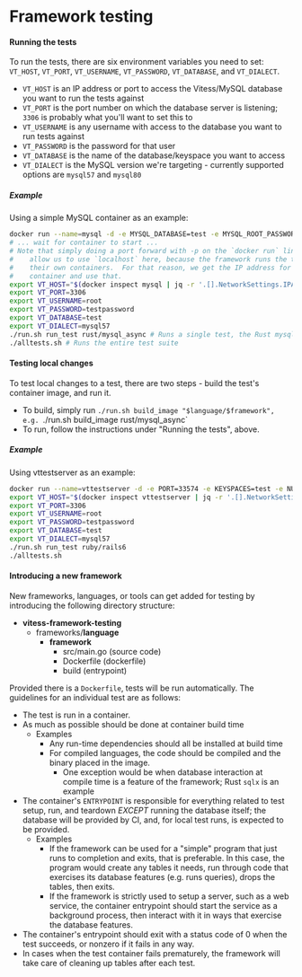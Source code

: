 # Framework testing

#### Running the tests

To run the tests, there are six environment variables you need to set:  `VT_HOST`, `VT_PORT`, `VT_USERNAME`, `VT_PASSWORD`, `VT_DATABASE`, and `VT_DIALECT`.
* `VT_HOST` is an IP address or port to access the Vitess/MySQL database you want to run the tests against
* `VT_PORT` is the port number on which the database server is listening; `3306` is probably what you'll want to set this to
* `VT_USERNAME` is any username with access to the database you want to run tests against
* `VT_PASSWORD` is the password for that user
* `VT_DATABASE` is the name of the database/keyspace you want to access
* `VT_DIALECT` is the MySQL version we're targeting - currently supported options are `mysql57` and `mysql80`

##### Example

Using a simple MySQL container as an example:
```bash
docker run --name=mysql -d -e MYSQL_DATABASE=test -e MYSQL_ROOT_PASSWORD=testpassword mysql:5.7
# ... wait for container to start ...
# Note that simply doing a port forward with -p on the `docker run` line doesn't
#    allow us to use `localhost` here, because the framework runs the tests in
#    their own containers.  For that reason, we get the IP address for the MySQL
#    container and use that.
export VT_HOST="$(docker inspect mysql | jq -r '.[].NetworkSettings.IPAddress')"
export VT_PORT=3306
export VT_USERNAME=root
export VT_PASSWORD=testpassword
export VT_DATABASE=test
export VT_DIALECT=mysql57
./run.sh run_test rust/mysql_async # Runs a single test, the Rust mysql_async client
./alltests.sh # Runs the entire test suite
```

#### Testing local changes

To test local changes to a test, there are two steps - build the test's container image, and run it.
* To build, simply run `./run.sh build_image "$language/$framework", e.g. `./run.sh build_image rust/mysql_async`
* To run, follow the instructions under "Running the tests", above.

##### Example

Using vttestserver as an example:
```bash
docker run --name=vttestserver -d -e PORT=33574 -e KEYSPACES=test -e NUM_SHARDS=1 -e MYSQL_BIND_HOST=0.0.0.0 vitess/vttestserver:mysql57
export VT_HOST="$(docker inspect vttestserver | jq -r '.[].NetworkSettings.IPAddress')"
export VT_PORT=3306
export VT_USERNAME=root
export VT_PASSWORD=testpassword
export VT_DATABASE=test
export VT_DIALECT=mysql57
./run.sh run_test ruby/rails6
./alltests.sh
```

#### Introducing a new framework

New frameworks, languages, or tools can get added for testing by introducing the following directory structure:

- __vitess\-framework\-testing__
   - frameworks/__language__
     - __framework__
       - src/main.go (source code)
       - Dockerfile (dockerfile)
       - build (entrypoint)

Provided there is a `Dockerfile`, tests will be run automatically.  The guidelines for an individual test are as follows:
* The test is run in a container.
* As much as possible should be done at container build time
  * Examples
    * Any run-time dependencies should all be installed at build time
    * For compiled languages, the code should be compiled and the binary placed in the image.
      * One exception would be when database interaction at compile time is a feature of the framework; Rust `sqlx` is an example
* The container's `ENTRYPOINT` is responsible for everything related to test setup, run, and teardown _EXCEPT_ running the database itself; the database will be provided by CI, and, for local test runs, is expected to be provided.
  * Examples
    * If the framework can be used for a "simple" program that just runs to completion and exits, that is preferable.  In this case, the program would create any tables it needs, run through code that exercises its database features (e.g. runs queries), drops the tables, then exits.
    * If the framework is strictly used to setup a server, such as a web service, the container entrypoint should start the service as a background process, then interact with it in ways that exercise the database features.
* The container's entrypoint should exit with a status code of 0 when the test succeeds, or nonzero if it fails in any way.
* In cases when the test container fails prematurely, the framework will take care of cleaning up tables after each test.

